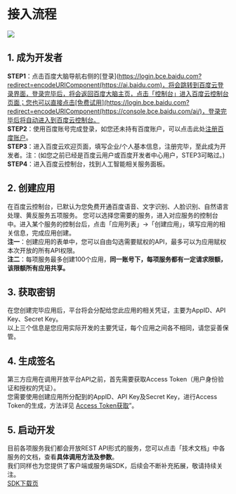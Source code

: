 # 接入流程

![](../../../../ai_images/document/AccessFlow.jpg)
## 1. 成为开发者
**STEP1**：点击百度大脑导航右侧的[登录](https://login.bce.baidu.com?redirect=encodeURIComponent(https://ai.baidu.com)，将会跳转到百度云登录界面，登录完毕后，将会返回百度大脑主页，点击「控制台」进入百度云控制台页面；您也可以直接点击[免费试用](https://login.bce.baidu.com?redirect=encodeURIComponent(https://console.bce.baidu.com/ai/)，登录完毕后将自动进入到百度云控制台。  
**STEP2**：使用百度账号完成登录，如您还未持有百度账户，可以点击此处[注册百度账户](https://passport.baidu.com/v2/?reg)。  
**STEP3**：进入百度云欢迎页面，填写企业/个人基本信息，注册完毕，至此成为开发者。注：(如您之前已经是百度云用户或百度开发者中心用户，STEP3可略过。)  
**STEP4**：进入百度云控制台，找到人工智能相关服务面板。



## 2. 创建应用
在百度云控制台，已默认为您免费开通百度语音、文字识别、人脸识别、自然语言处理、黄反服务五项服务。
您可以选择您需要的服务，进入对应服务的控制台中。进入某个服务的控制台后，点击「应用列表」->「创建应用」，填写应用的相关信息，完成应用创建。  
**注一**：创建应用的表单中，您可以自由勾选需要赋权的API，最多可以为应用赋权本次开放的所有API权限。  
**注二**：每项服务最多创建100个应用，**同一账号下，每项服务都有一定请求限额，该限额所有应用共享。**



## 3. 获取密钥
在您创建完毕应用后，平台将会分配给您此应用的相关凭证，主要为AppID、API Key、Secret Key。  
以上三个信息是您应用实际开发的主要凭证，每个应用之间各不相同，请您妥善保管。



## 4. 生成签名
第三方应用在调用开放平台API之前，首先需要获取Access Token（用户身份验证和授权的凭证）。  
您需要使用创建应用所分配到的AppID、API Key及Secret Key，进行Access Token的生成，方法详见 [Access Token获取](http://ai.baidu.com/docs#Beginner-Auth.html)”。



## 5. 启动开发
目前各项服务我们都会开放REST API形式的服务，您可以点击「技术文档」中各服务的文档，查看**具体调用方法及参数**。  
我们同样也为您提供了客户端或服务端SDK，后续会不断补充拓展，敬请持续关注。  
[SDK下载页](http://ai.baidu.com/sdk.html)


